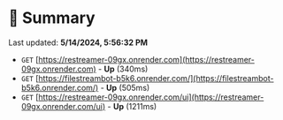 # 📖 Summary
Last updated: **5/14/2024, 5:56:32 PM**

- `GET` [https://restreamer-09gx.onrender.com](https://restreamer-09gx.onrender.com) - **Up** (340ms)
- `GET` [https://filestreambot-b5k6.onrender.com/](https://filestreambot-b5k6.onrender.com/) - **Up** (505ms)
- `GET` [https://restreamer-09gx.onrender.com/ui](https://restreamer-09gx.onrender.com/ui) - **Up** (1211ms)
